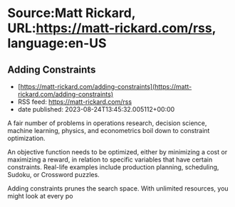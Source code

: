 # Source:Matt Rickard, URL:https://matt-rickard.com/rss, language:en-US

## Adding Constraints
 - [https://matt-rickard.com/adding-constraints](https://matt-rickard.com/adding-constraints)
 - RSS feed: https://matt-rickard.com/rss
 - date published: 2023-08-24T13:45:32.005112+00:00

A fair number of problems in operations research, decision science, machine learning, physics, and econometrics boil down to constraint optimization.

An objective function needs to be optimized, either by minimizing a cost or maximizing a reward, in relation to specific variables that have certain constraints. Real-life examples include production planning, scheduling, Sudoku, or Crossword puzzles.

Adding constraints prunes the search space. With unlimited resources, you might look at every po

